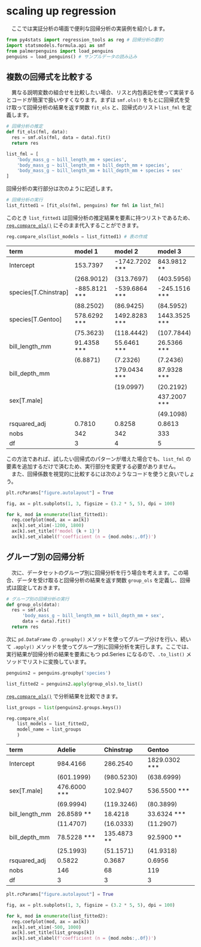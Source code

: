 # scaling up regression

　ここでは実証分析の場面で便利な回帰分析の実装例を紹介します。

``` python
from py4stats import regression_tools as reg # 回帰分析の要約
import statsmodels.formula.api as smf
from palmerpenguins import load_penguins
penguins = load_penguins() # サンプルデータの読み込み
```

## 複数の回帰式を比較する

　異なる説明変数の組合せを比較したい場合、リスと内包表記を使って実装するとコードが簡潔で扱いやすくなります。まずは
`smf.ols()` をもとに回帰式を受け取って回帰分析の結果を返す関数 `fit_ols` と、回帰式のリスト`list_fml` を定義します。

``` python
# 回帰分析の推定
def fit_ols(fml, data):
  res = smf.ols(fml, data = data).fit()
  return res

list_fml = [
    'body_mass_g ~ bill_length_mm + species',
    'body_mass_g ~ bill_length_mm + bill_depth_mm + species',
    'body_mass_g ~ bill_length_mm + bill_depth_mm + species + sex'
]
```

回帰分析の実行部分は次のように記述します。

``` python
# 回帰分析の実行
list_fitted1 = [fit_ols(fml, penguins) for fml in list_fml]
```

このとき `list_fitted1` は回帰分析の推定結果を要素に持つリストであるため、[`reg.compare_ols()`](https://github.com/Hirototensho/Py4Stats/blob/main/man/compare_ols.md) にそのまま代入することができます。

``` python
reg.compare_ols(list_models = list_fitted1) # 表の作成
```

| term                 | model 1       | model 2        | model 3       |
|:---------------------|:--------------|:---------------|:--------------|
| Intercept            | 153.7397      | -1742.7202 *** | 843.9812 **   |
|                      | (268.9012)    | (313.7697)     | (403.5956)    |
| species[T.Chinstrap] | -885.8121 *** | -539.6864 ***  | -245.1516 *** |
|                      | (88.2502)     | (86.9425)      | (84.5952)     |
| species[T.Gentoo]    | 578.6292 ***  | 1492.8283 ***  | 1443.3525 *** |
|                      | (75.3623)     | (118.4442)     | (107.7844)    |
| bill_length_mm       | 91.4358 ***   | 55.6461 ***    | 26.5366 ***   |
|                      | (6.8871)      | (7.2326)       | (7.2436)      |
| bill_depth_mm        |               | 179.0434 ***   | 87.9328 ***   |
|                      |               | (19.0997)      | (20.2192)     |
| sex[T.male]          |               |                | 437.2007 ***  |
|                      |               |                | (49.1098)     |
| rsquared_adj         | 0.7810        | 0.8258         | 0.8613        |
| nobs                 | 342           | 342            | 333           |
| df                   | 3             | 4              | 5             |

この方法であれば、試したい回帰式のパターンが増えた場合でも、`list_fml` の要素を追加するだけで済むため、実行部分を変更する必要がありません。  
　また、回帰係数を視覚的に比較するには次のようなコードを使うと良いでしょう。

``` python
plt.rcParams["figure.autolayout"] = True

fig, ax = plt.subplots(1, 3, figsize = (3.2 * 5, 5), dpi = 100)

for k, mod in enumerate(list_fitted1):
  reg.coefplot(mod, ax = ax[k])
  ax[k].set_xlim(-1200, 1800)
  ax[k].set_title(f'model {k + 1}')
  ax[k].set_xlabel(f'coefficient (n = {mod.nobs:,.0f})')
```

## グループ別の回帰分析

　次に、データセットのグループ別に回帰分析を行う場合を考えます。この場合、データを受け取ると回帰分析の結果を返す関数 `group_ols` を定義し、回帰式は固定しておきます。

``` python
# グループ別の回帰分析の実行
def group_ols(data):
  res = smf.ols(
      'body_mass_g ~ bill_length_mm + bill_depth_mm + sex', 
      data = data).fit()
  return res
```

次に `pd.DataFrame` の `.groupby()` メソッドを使ってグループ分けを行い、続いて `.apply()` メソッドを使ってグループ別に回帰分析を実行します。ここでは、実行結果が回帰分析の結果を要素にもつ pd.Series になるので、`.to_list()` メソッドでリストに変換しています。

``` python
penguins2 = penguins.groupby('species')

list_fitted2 = penguins2.apply(group_ols).to_list()
``` 

[`reg.compare_ols()`](https://github.com/Hirototensho/Py4Stats/blob/main/man/compare_ols.md) で分析結果を比較できます。

``` python
list_groups = list(penguins2.groups.keys())

reg.compare_ols(
    list_models = list_fitted2,
    model_name = list_groups
    )
```
| term           | Adelie       | Chinstrap   | Gentoo        |
|:---------------|:-------------|:------------|:--------------|
| Intercept      | 984.4166     | 286.2540    | 1829.0302 *** |
|                | (601.1999)   | (980.5230)  | (638.6999)    |
| sex[T.male]    | 476.6000 *** | 102.9407    | 536.5500 ***  |
|                | (69.9994)    | (119.3246)  | (80.3899)     |
| bill_length_mm | 26.8589 **   | 18.4218     | 33.6324 ***   |
|                | (11.4707)    | (16.0333)   | (11.2907)     |
| bill_depth_mm  | 78.5228 ***  | 135.4873 ** | 92.5900 **    |
|                | (25.1993)    | (51.1571)   | (41.9318)     |
| rsquared_adj   | 0.5822       | 0.3687      | 0.6956        |
| nobs           | 146          | 68          | 119           |
| df             | 3            | 3           | 3             |

``` python
plt.rcParams["figure.autolayout"] = True

fig, ax = plt.subplots(1, 3, figsize = (3.2 * 5, 5), dpi = 100)

for k, mod in enumerate(list_fitted2):
  reg.coefplot(mod, ax = ax[k])
  ax[k].set_xlim(-500, 1000)
  ax[k].set_title(list_groups[k])
  ax[k].set_xlabel(f'coefficient (n = {mod.nobs:,.0f})')
```
